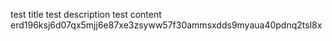 test title
test description
test content
erd196ksj6d07qx5mjj6e87xe3zsyww57f30ammsxdds9myaua40pdnq2tsl8x